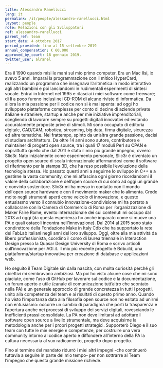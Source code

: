 ```yaml
---
title: Alessandro Ranellucci
lang: it
permalink: /it/people/alessandro-ranellucci.html
layout: people
role: Relazioni con gli Sviluppatori
ref: alessandro-ranellucci
parent_ref: team
start_date: 4 ottobre 2017
period_provided: fino al 15 settembre 2019
annual_compensation: € 60.000
approved_by_court: 18 gennaio 2019.
twitter_user: alranel
---
```


Era il 1990 quando misi le mani sul mio primo computer. Era un Mac IIsi, io avevo 5 anni. Imparai la programmazione con il mitico HyperCard, realizzando un programma che insegnava l’aritmetica in modo interattivo agli altri bambini e poi lanciandomi in rudimentali esperimenti di sintesi vocale. Entrai in Internet nel 1995 e rilasciai i miei software come freeware; di lì a poco furono inclusi nei CD-ROM di alcune riviste di informatica. Da allora la mia passione per il codice non si è mai spenta: ad oggi ho sviluppato piattaforme complesse per conto di decine di aziende private italiane e straniere, startup e anche per mie iniziative imprenditoriali, scegliendo di lavorare sempre su progetti digitali innovativi ed evitando accuratamente proposte prive di stimoli. Mi sono occupato di editoria digitale, CAD/CAM, robotica, streaming, big data, firma digitale, sicurezza ed altre tematiche. Nel frattempo, spinto da un’altra grande passione, decisi di studiare architettura.
Da oltre 14 anni sono autore, contributore e maintainer di progetti open source, tra i quali 17 moduli Perl su CPAN e soprattutto quello che dal 2011 è stato il mio più grande impegno, ovvero Slic3r. Nato inizialmente come esperimento personale, Slic3r è diventato un progetto open source di scala internazionale affermandosi come il software di riferimento per la stampa 3D, che ha reso possibile l’evoluzione della tecnologia stessa. Ho passato questi anni a seguirne lo sviluppo in C++ e a gestirne la vasta community, che mi affascina ogni giorno ricordandomi il valore della collaborazione e dell’open source di cui sono ad oggi un grande e convinto sostenitore. Slic3r mi ha messo in contatto con il mondo dell’open source hardware e con il movimento maker che lo alimenta. Credo molto negli strumenti aperti come veicolo di innovazione, e questo entusiasmo verso il connubio innovazione-condivisione mi ha portato a collaborare con la Camera di Commercio di Roma per l’organizzazione di Maker Faire Rome, evento internazionale dei cui contenuti mi occupo dal 2013 ad oggi (da questa esperienza ho anche imparato come si muove una PA e quali ostacoli incontra nell’innovazione). Dal 2014 al 2015 sono stato condirettore della Fondazione Make in Italy Cdb che ha supportato la rete dei FabLab italiani negli anni del loro sviluppo. Oggi, oltre alla mia attività da libero professionista, coordino il corso di laurea triennale in Interaction Design presso la Quasar Design University di Roma e scrivo articoli sull’innovazione per AGI.it. Il mio più recente progetto è Bobuild, una piattaforma/startup innovativa per creazione di database e applicazioni web.

Ho seguito il Team Digitale sin dalla nascita, con molta curiosità perché gli obiettivi mi sembravano ambiziosi. Ma poi ho visto alcune cose che mi sono piaciute, come l’uso di GitHub per lavorare sul codice e la documentazione, un forum aperto e utile (canale di comunicazione tutt’altro che scontato nella PA) e un generale approccio di grande concretezza in tutti i progetti, unito alla competenza del team e ai risultati di questo primo anno. Quando ho visto l’importanza data alla filosofia open source non ho esitato ad unirmi con entusiasmo: occorre un cambio di paradigma che porti la trasparenza e l’apertura anche nei processi di sviluppo dei servizi digitali, rovesciando le inefficienti prassi consolidate. La PA non deve limitarsi ad adottare il software open source a livello strumentale, ma deve acquisirne la metodologia anche per i propri progetti strategici. Supporterò Diego e il suo team con tutte le mie energie e competenze, per costruire una vera community intorno al codice aperto e diffondere all’interno della PA la cultura necessaria al suo radicamento, progetto dopo progetto.

Fino al termine del mandato ridurrò i miei altri impegni -che continuerò tuttavia a seguire in parte del mio tempo- per non sottrarre al Team l’impegno che questa grande missione richiede.
